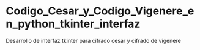 # Codigo_Cesar_y_Codigo_Vigenere_en_python_tkinter_interfaz
Desarrollo de interfaz tkinter para cifrado cesar y cifrado de vigenere
